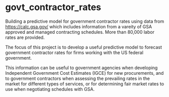 # govt_contractor_rates
Building a predictive model for government contractor rates using data from https://calc.gsa.gov/ which includes information from a vareity of GSA approved and managed contracting schedules.  More than 80,000 labor rates are provided. 

The focus of this project is to develop a useful predictive model to forecast government contractor rates for firms working with the US federal government.

This information can be useful to government agencies when developing Independent Government Cost Estimates (IGCE) for new procurements, and to government contractors when assessing the prevailing rates in the market for different types of services, or for determining fair market rates to use when negotiating schedules with GSA. 


